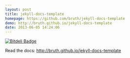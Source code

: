 ```yaml
---
layout: post
title: jekyll-docs-template
homepage: https://github.com/bruth/jekyll-docs-template
demo: http://bruth.github.io/jekyll-docs-template
date: 2013-06-05 14:24:06
---
```

[![Bitdeli Badge](https://d2weczhvl823v0.cloudfront.net/bruth/jekyll-docs-template/trend.png)](https://bitdeli.com/free "Bitdeli Badge")

Read the docs: http://bruth.github.io/jekyll-docs-template

